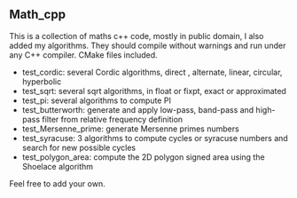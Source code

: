 ## Math_cpp

This is a collection of maths c++ code, mostly in public domain, I also added my algorithms. They should compile without warnings and run under any C++ compiler. CMake files included.

- test_cordic: several Cordic algorithms, direct , alternate, linear, circular, hyperbolic
- test_sqrt: several sqrt algorithms, in float or fixpt, exact or approximated
- test_pi: several algorithms to compute PI 
- test_butterworth: generate and apply low-pass, band-pass and high-pass filter from relative frequency definition
- test_Mersenne_prime: generate Mersenne primes numbers
- test_syracuse: 3 algorithms to compute cycles or syracuse numbers and search for new possible cycles
- test_polygon_area: compute the 2D polygon signed area using the Shoelace algorithm

Feel free to add your own.
